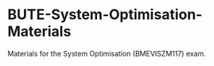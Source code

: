 BUTE-System-Optimisation-Materials
==================================

Materials for the System Optimisation (BMEVISZM117) exam.
